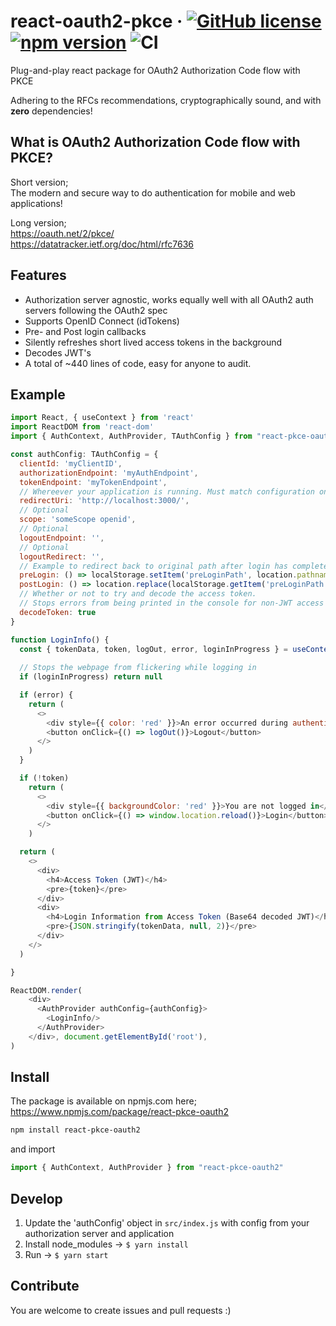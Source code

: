 # react-oauth2-pkce &middot; [![GitHub license](https://img.shields.io/badge/license-MIT-blue.svg)](https://github.com/yasirtrimulabs/react-oauth2-pkce/blob/main/LICENSE) [![npm version](https://img.shields.io/npm/v/react-pkce-oauth2)](https://www.npmjs.com/package/react-pkce-oauth2) ![CI](https://github.com/yasirtrimulabs/react-oauth2-pkce/actions/workflows/tests.yaml/badge.svg)

Plug-and-play react package for OAuth2 Authorization Code flow with PKCE

Adhering to the RFCs recommendations, cryptographically sound, and with __zero__ dependencies!  

## What is OAuth2 Authorization Code flow with PKCE?

Short version;  
The modern and secure way to do authentication for mobile and web applications!

Long version;  
<https://oauth.net/2/pkce/>  
<https://datatracker.ietf.org/doc/html/rfc7636>

## Features

- Authorization server agnostic, works equally well with all OAuth2 auth servers following the OAuth2 spec
- Supports OpenID Connect (idTokens)
- Pre- and Post login callbacks
- Silently refreshes short lived access tokens in the background
- Decodes JWT's
- A total of ~440 lines of code, easy for anyone to audit.

## Example

```javascript
import React, { useContext } from 'react'
import ReactDOM from 'react-dom'
import { AuthContext, AuthProvider, TAuthConfig } from "react-pkce-oauth2"

const authConfig: TAuthConfig = {
  clientId: 'myClientID',
  authorizationEndpoint: 'myAuthEndpoint',
  tokenEndpoint: 'myTokenEndpoint',
  // Whereever your application is running. Must match configuration on authorization server
  redirectUri: 'http://localhost:3000/',
  // Optional
  scope: 'someScope openid',
  // Optional
  logoutEndpoint: '',
  // Optional
  logoutRedirect: '',
  // Example to redirect back to original path after login has completed
  preLogin: () => localStorage.setItem('preLoginPath', location.pathname),
  postLogin: () => location.replace(localStorage.getItem('preLoginPath')),
  // Whether or not to try and decode the access token.
  // Stops errors from being printed in the console for non-JWT access tokens, etc. from Github
  decodeToken: true
}

function LoginInfo() {
  const { tokenData, token, logOut, error, loginInProgress } = useContext(AuthContext)
  
  // Stops the webpage from flickering while logging in
  if (loginInProgress) return null  

  if (error) {
    return (
      <>
        <div style={{ color: 'red' }}>An error occurred during authentication: {error}</div>
        <button onClick={() => logOut()}>Logout</button>
      </>
    )
  }

  if (!token)
    return (
      <>
        <div style={{ backgroundColor: 'red' }}>You are not logged in</div>
        <button onClick={() => window.location.reload()}>Login</button>
      </>
    )

  return (
    <>
      <div>
        <h4>Access Token (JWT)</h4>
        <pre>{token}</pre>
      </div>
      <div>
        <h4>Login Information from Access Token (Base64 decoded JWT)</h4>
        <pre>{JSON.stringify(tokenData, null, 2)}</pre>
      </div>
    </> 
  )

}

ReactDOM.render(
    <div>
      <AuthProvider authConfig={authConfig}>
        <LoginInfo/>
      </AuthProvider>
    </div>, document.getElementById('root'),
)
```

## Install

The package is available on npmjs.com here; https://www.npmjs.com/package/react-pkce-oauth2

```bash
npm install react-pkce-oauth2
```

and import

```javascript
import { AuthContext, AuthProvider } from "react-pkce-oauth2"
```
## Develop

1. Update the 'authConfig' object in `src/index.js` with config from your authorization server and application
2. Install node_modules -> `$ yarn install`
3. Run -> `$ yarn start`
## Contribute

You are welcome to create issues and pull requests :)
